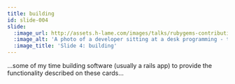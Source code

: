```yaml
---
title: building
id: slide-004
slide:
  :image_url: http://assets.h-lame.com/images/talks/rubygems-contribution/slides/004.jpg
  :image_alt: 'A photo of a developer sitting at a desk programming - text: building'
  :image_title: 'Slide 4: building'
---
```

…some of my time building software (usually a rails app) to provide the functionality described on these cards…
